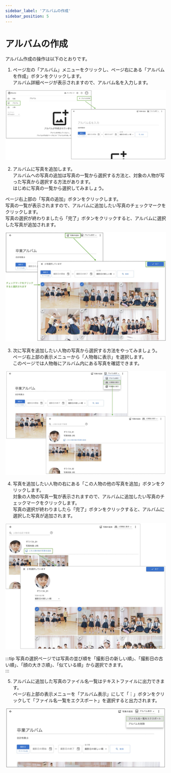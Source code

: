 ```yaml
---
sidebar_label: 'アルバムの作成'
sidebar_position: 5
---
```


# アルバムの作成
アルバム作成の操作は以下のとおりです。

1. ページ左の「アルバム」メニューをクリックし、ページ右にある「アルバムを作成」ボタンをクリックします。  
アルバム詳細ページが表示されますので、アルバム名を入力します。

 ![create album](/img/docs/create-album.jpg)

2. アルバムに写真を追加します。  
アルバムへの写真の追加は写真の一覧から選択する方法と、対象の人物が写った写真から選択する方法があります。  
はじめに写真の一覧から選択してみましょう。  

 ページ右上部の「写真の追加」ボタンをクリックします。  
写真の一覧が表示されますので、アルバムに追加したい写真のチェックマークをクリックします。  
写真の選択が終わりましたら「完了」ボタンをクリックすると、アルバムに選択した写真が追加されます。

 ![select photo from photos](/img/docs/select-photo-from-photos.jpg)

3. 次に写真を追加したい人物の写真から選択する方法をやってみましょう。  
ページ右上部の表示メニューから「人物毎に表示」を選択します。  
このページでは人物毎にアルバム内にある写真を確認できます。

 ![photos in album by person](/img/docs/album-by-person.jpg)


4. 写真を追加したい人物の右にある「この人物の他の写真を追加」ボタンをクリックします。  
対象の人物の写真一覧が表示されますので、アルバムに追加したい写真のチェックマークをクリックします。  
写真の選択が終わりましたら「完了」ボタンをクリックすると、アルバムに選択した写真が追加されます。

 ![select photo from person's photos](/img/docs/select-photo-from-person-photos.jpg)

:::tip
写真の選択ページでは写真の並び順を「撮影日の新しい順」、「撮影日の古い順」、「顔の大きさ順」、「似ている順」から選択できます。  
:::

5. アルバムに追加した写真のファイル名一覧はテキストファイルに出力できます。  
ページ右上部の表示メニューを「アルバム表示」にして「︙」ボタンをクリックして「ファイル名一覧をエクスポート」を選択すると出力されます。

 ![export to text](/img/docs/export-to-text.jpg)

